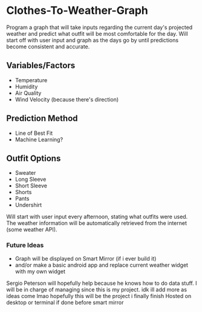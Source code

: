 # Clothes-To-Weather-Graph
Program a graph that will take inputs regarding the current day's projected weather and predict what outfit will be most comfortable for the day. 
Will start off with user input and graph as the days go by until predictions become consistent and accurate.

## Variables/Factors
* Temperature
* Humidity
* Air Quality
* Wind Velocity (because there's direction)

## Prediction Method
* Line of Best Fit
* Machine Learning?

## Outfit Options
* Sweater
* Long Sleeve
* Short Sleeve
* Shorts
* Pants
* Undershirt

Will start with user input every afternoon, stating what outfits were used.
The weather information will be automatically retrieved from the internet (some weather API).

### Future Ideas
* Graph will be displayed on Smart Mirror (if i ever build it)
* and/or make a basic android app and replace current weather widget with my own widget



Sergio Peterson will hopefully help because he knows how to do data stuff.
I will be in charge of managing since this is my project.
idk ill add more as ideas come lmao
hopefully this will be the project i finally finish
Hosted on desktop or terminal if done before smart mirror
